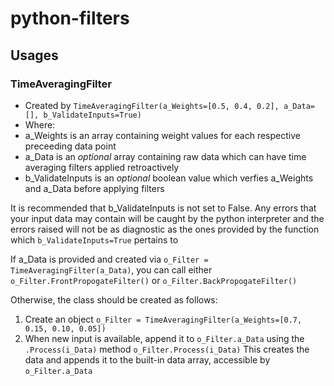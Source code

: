 # python-filters
## Usages
### TimeAveragingFilter
- Created by `TimeAveragingFilter(a_Weights=[0.5, 0.4, 0.2], a_Data=[], b_ValidateInputs=True)`
- Where:
 - a_Weights is an array containing weight values for each respective preceeding data point
 - a_Data is an *optional* array containing raw data which can have time averaging filters applied retroactively
 - b_ValidateInputs is an *optional* boolean value which verfies a_Weights and a_Data before applying filters
 
It is recommended that b_ValidateInputs is not set to False. Any errors that your input data may contain will be caught by the python interpreter and the errors raised will not be as diagnostic as the ones provided by the function which `b_ValidateInputs=True` pertains to

If a_Data is provided and created via `o_Filter = TimeAveragingFilter(a_Data)`, you can call either 
`o_Filter.FrontPropogateFilter()` 
or 
`o_Filter.BackPropogateFilter()`

Otherwise, the class should be created as follows:
1. Create an object
`o_Filter = TimeAveragingFilter(a_Weights=[0.7, 0.15, 0.10, 0.05])`
2. When new input is available, append it to `o_Filter.a_Data` using the `.Process(i_Data)` method
`o_Filter.Process(i_Data)`
This creates the data and appends it to the built-in data array, accessible by
`o_Filter.a_Data`
